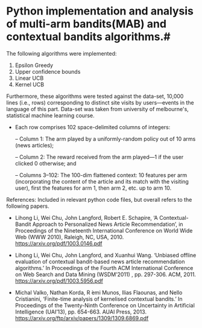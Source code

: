 # Python implementation and analysis of multi-arm bandits(MAB) and contextual bandits algorithms.#

The following algorithms were implemented:

1. Epsilon Greedy
2. Upper confidence bounds
3. Linear UCB
4. Kernel UCB

Furthermore, these algorithms were tested against the data-set, 10,000 lines (i.e., rows) corresponding to distinct site visits by users—events in the language of this part. Data-set was taken from university of melbourne's, statistical machine learning course.

* Each row comprises 102 space-delimited columns of integers:

  – Column 1: The arm played by a uniformly-random policy out of 10 arms (news articles);

  – Column 2: The reward received from the arm played—1 if the user clicked 0 otherwise; and

  – Columns 3–102: The 100-dim flattened context: 10 features per arm (incorporating the content of
the article and its match with the visiting user), first the features for arm 1, then arm 2, etc. up to
arm 10.


References: Included in relevant python code files, but overall refers to the following papers.


* Lihong Li, Wei Chu, John Langford, Robert E. Schapire, ‘A Contextual-Bandit Approach to Personalized News Article Recommendation’, in Proceedings of the Nineteenth International Conference on World Wide Web (WWW 2010), Raleigh, NC, USA, 2010. <https://arxiv.org/pdf/1003.0146.pdf>

* Lihong Li, Wei Chu, John Langford, and Xuanhui Wang.  ‘Unbiased offline evaluation of contextual bandit-based news article recommendation algorithms.’  In Proceedings of the Fourth ACM International Conference on Web Search and Data Mining (WSDM’2011)
, pp.  297-306. ACM, 2011. <https://arxiv.org/pdf/1003.5956.pdf>

* Michal Valko, Nathan Korda, R ́emi Munos, Ilias Flaounas, and Nello Cristianini, ‘Finite-time analysis of kernelised contextual bandits.’  In Proceedings of the Twenty-Ninth Conference on Uncertainty in Artificial Intelligence (UAI’13), pp.  654-663.  AUAI Press, 2013. <https://arxiv.org/ftp/arxiv/papers/1309/1309.6869.pdf>
